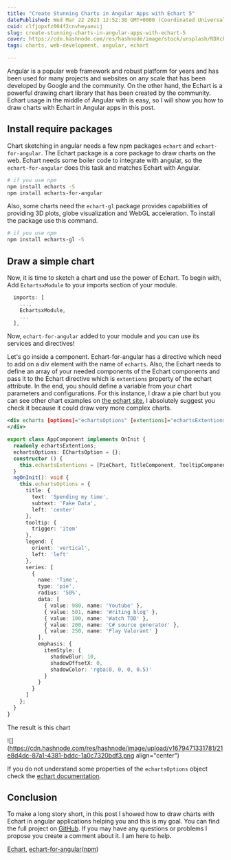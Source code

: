 ```yaml
---
title: "Create Stunning Charts in Angular Apps with Echart 5"
datePublished: Wed Mar 22 2023 12:52:38 GMT+0000 (Coordinated Universal Time)
cuid: clfjopxfz004f2cnvheyaevij
slug: create-stunning-charts-in-angular-apps-with-echart-5
cover: https://cdn.hashnode.com/res/hashnode/image/stock/unsplash/RDXcFY5g5O4/upload/cb5a8638dbd7040b1735394587e12f78.jpeg
tags: charts, web-development, angular, echart

---
```


Angular is a popular web framework and robust platform for years and has been used for many projects and websites on any scale that has been developed by Google and the community. On the other hand, the Echart is a powerful drawing chart library that has been created by the community. Echart usage in the middle of Angular with is easy, so I will show you how to draw charts with Echart in Angular apps in this post.

## Install require packages

Chart sketching in angular needs a few npm packages `echart` and `echart-for-angular`. The Echart package is a core package to draw charts on the web. Echart needs some boiler code to integrate with angular, so the `echart-for-angular` does this task and matches Echart with Angular.

```bash
# if you use npm
npm install echarts -S
npm install echarts-for-angular
```

Also, some charts need the `echart-gl` package provides capabilities of providing 3D plots, globe visualization and WebGL acceleration. To install the package use this command.

```bash
# if you use npm
npm install echarts-gl -S
```

## Draw a simple chart

Now, it is time to sketch a chart and use the power of Echart. To begin with, Add `EchartsxModule` to your imports section of your module.

```typescript
  imports: [
    ...,
    EchartsxModule,
    ...
  ],
```

Now, `echart-for-angular` added to your module and you can use its services and directives!

Let's go inside a component. Echart-for-angular has a directive which need to add on a div element with the name of `echarts`. Also, the Echart needs to define an array of your needed components of the Echart components and pass it to the Echart directive which is `extentions` property of the echart attribute. In the end, you should define a variable from your chart parameters and configurations. For this instance, I draw a pie chart but you can see other chart examples on [the echart site.](https://echarts.apache.org/examples/en/index.html) I absolutely suggest you check it because it could draw very more complex charts.

```xml
<div echarts [options]="echartsOptions" [extentions]="echartsExtentions">
</div>
```

```typescript
export class AppComponent implements OnInit {
  readonly echartsExtentions;
  echartsOptions: EChartsOption = {};
  constructor () {
    this.echartsExtentions = [PieChart, TitleComponent, TooltipComponent, LegendComponent];
  }
  ngOnInit(): void {
    this.echartsOptions = {
      title: {
        text: 'Spending my time',
        subtext: 'Fake Data',
        left: 'center'
      },
      tooltip: {
        trigger: 'item'
      },
      legend: {
        orient: 'vertical',
        left: 'left'
      },
      series: [
        {
          name: 'Time',
          type: 'pie',
          radius: '50%',
          data: [
            { value: 980, name: 'Youtube' },
            { value: 501, name: 'Writing blog' },
            { value: 100, name: 'Watch TDD' },
            { value: 200, name: 'C# source generator' },
            { value: 250, name: 'Play Valorant' }
          ],
          emphasis: {
            itemStyle: {
              shadowBlur: 10,
              shadowOffsetX: 0,
              shadowColor: 'rgba(0, 0, 0, 0.5)'
            }
          }
        }
      ]
    };
  }
}
```

The result is this chart

![](https://cdn.hashnode.com/res/hashnode/image/upload/v1679471331781/21e8d4dc-87a1-4381-bddc-1a0c7320bdf3.png align="center")

If you do not understand some properties of the `echartsOptions` object check the [echart documentation](https://echarts.apache.org/en/api.html#echarts).

## Conclusion

To make a long story short, in this post I showed how to draw charts with Echart in angular applications helping you and this is my goal. You can find the full project on [GitHub](https://github.com/behroozbc/sample-of-echart). If you may have any questions or problems I propose you create a comment about it. I am here to help.

[Echart](https://echarts.apache.org/en/index.html), [echart-for-angular](https://github.com/alixdehghani/echarts-for-angular)([npm](https://www.npmjs.com/package/echarts-for-angular))